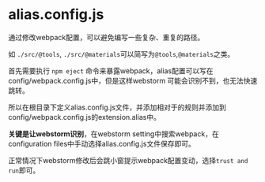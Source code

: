 # alias.config.js

通过修改webpack配置，可以避免编写一些复杂、重复的路径。

如 ```./src/@tools```, ```./src/@materials```可以简写为```@tools```,```@materials```之类。

首先需要执行 ```npm eject``` 命令来暴露webpack，alias配置可以写在config/webpack.config.js中，但是这样webstorm
可能会识别不到，也无法快速跳转。

所以在根目录下定义alias.config.js文件，并添加相对于的规则并添加到config/webpack.config.js的extension.alias中。

**关键是让webstorm识别**，在webstorm setting中搜索webpack，在configuration files中手动选择alias.config.js文件保存即可。

正常情况下webstorm修改后会跳小窗提示webpack配置变动，选择```trust and run```即可。

